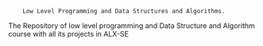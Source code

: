 		Low Level Programming and Data Structures and Algorithms.
The Repository of low level programming and Data Structure and Algorithm course with all its projects in ALX-SE
